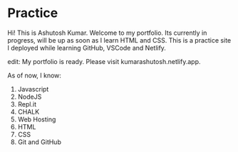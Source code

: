 # Practice

Hi! This is Ashutosh Kumar. Welcome to my portfolio. Its currently in progress, will be up as soon as I learn HTML and CSS. This is a practice site I deployed while learning GitHub, VSCode and Netlify. 

edit: My portfolio is ready. Please visit kumarashutosh.netlify.app.

As of now, I know:
1. Javascript
2. NodeJS
3. Repl.it
4. CHALK
5. Web Hosting
6. HTML
7. CSS
8. Git and GitHub

